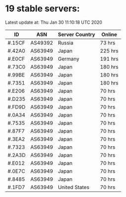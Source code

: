# 19 stable servers:

Latest update at: Thu Jan 30 11:10:18 UTC 2020

| ID | ASN | Server Country | Online |
| -- | --- | -------------- | ------ |
| #.15CF | AS49392 | Russia | 73 hrs |
| #.42A0 | AS63949 | Japan | 225 hrs |
| #.E0CF | AS63949 | Germany | 191 hrs |
| #.73C0 | AS63949 | Japan | 180 hrs |
| #.99BE | AS63949 | Japan | 180 hrs |
| #.7351 | AS63949 | Japan | 180 hrs |
| #.E206 | AS63949 | Japan | 70 hrs |
| #.D235 | AS63949 | Japan | 70 hrs |
| #.FD9D | AS63949 | Japan | 70 hrs |
| #.0A34 | AS63949 | Japan | 70 hrs |
| #.7535 | AS63949 | Japan | 70 hrs |
| #.87F7 | AS63949 | Japan | 70 hrs |
| #.3EA2 | AS63949 | Japan | 70 hrs |
| #.7323 | AS63949 | Japan | 70 hrs |
| #.2A3D | AS63949 | Japan | 70 hrs |
| #.E012 | AS63949 | Japan | 70 hrs |
| #.0E7C | AS63949 | Japan | 70 hrs |
| #.8485 | AS63949 | Japan | 70 hrs |
| #.1FD7 | AS63949 | United States | 70 hrs |

